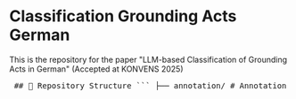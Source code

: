 # Classification Grounding Acts German
This is the repository for the paper "LLM-based Classification of Grounding Acts in German" (Accepted at KONVENS 2025)

<pre lang="markdown"> ## 📁 Repository Structure ``` ├── annotation/ # Annotation materials │ └── annotation_guidelines.pdf ├── data/ # Datasets │ ├── data/ # Full combined dataset (all domains) │ ├── test_split.csv # In-domain test set │ ├── train_split.csv # In-domain training set │ ├── validation_split.csv # In-domain validation set │ └── outofdomain_eval_data.csv # Out-of-domain test set ├── results/ # Evaluation results for all models ├── scripts/ # Evaluation scripts │ └── evaluate.py # Script to evaluate any trained model └── README.md # This file ``` </pre>
